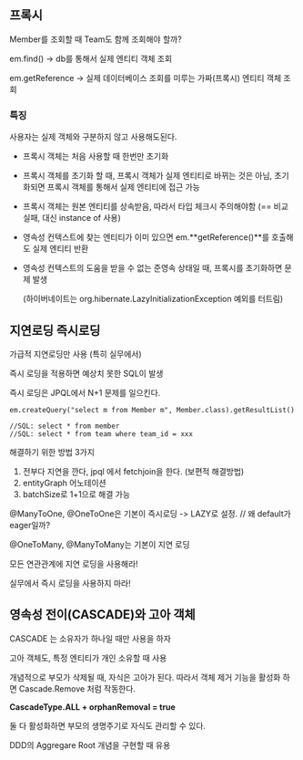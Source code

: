## 프록시

Member를 조회할 때 Team도 함께 조회해야 할까?

em.find() -> db를 통해서 실제 엔티티 객체 조회

em.getReference -> 실제 데이터베이스 조회를 미루는 가짜(프록시) 엔티티 객체 조회



### 특징

사용자는 실제 객체와 구분하지 않고 사용해도된다.



- 프록시 객체는 처음 사용할 때 한번만 초기화

- 프록시 객체를 초기화 할 때, 프록시 객체가 실제 엔티티로 바뀌는 것은 아님, 초기화되면 프록시 객체를 통해서 실제 엔티티에 접근 가능

- 프록시 객체는 원본 엔티티를 상속받음, 따라서 타입 체크시 주의해야함 (== 비교 실패, 대신 instance of 사용)

- 영속성 컨텍스트에 찾는 엔티티가 이미 있으면 em.**getReference()**를 호출해 도 실제 엔티티 반환

- 영속성 컨텍스트의 도움을 받을 수 없는 준영속 상태일 때, 프록시를 초기화하면 문제 발생 

  (하이버네이트는 org.hibernate.LazyInitializationException 예외를 터트림)



## 지연로딩 즉시로딩

가급적 지연로딩만 사용 (특히 실무에서)

즉시 로딩을 적용하면 예상치 못한 SQL이 발생

즉시 로딩은 JPQL에서 N+1 문제를 일으킨다.

```
em.createQuery("select m from Member m", Member.class).getResultList()

//SQL: select * from member
//SQL: select * from team where team_id = xxx
```

해결하기 위한 방법 3가지

1. 전부다 지연을 깐다, jpql 에서 fetchjoin을 한다. (보편적 해결방법)
2. entityGraph 어노테이션
3. batchSize로 1+1으로 해결 가능





@ManyToOne, @OneToOne은 기본이 즉시로딩 -> LAZY로 설정. // 왜 default가 eager일까?

@OneToMany, @ManyToMany는 기본이 지연 로딩



모든 연관관계에 지연 로딩을 사용해라!

실무에서 즉시 로딩을 사용하지 마라!





## 영속성 전이(CASCADE)와 고아 객체

CASCADE 는 소유자가 하나일 때만 사용을 하자



고아 객체도, 특정 엔티티가 개인 소유할 때 사용

개념적으로 부모가 삭제될 때, 자식은 고아가 된다. 따라서 객체 제거 기능을 활성화 하면 Cascade.Remove 처럼 작동한다.



**CascadeType.ALL + orphanRemoval = true**

둘 다 활성화하면 부모의 생명주기로 자식도 관리할 수 있다.

DDD의 Aggregare Root 개념을 구현할 때 유용  